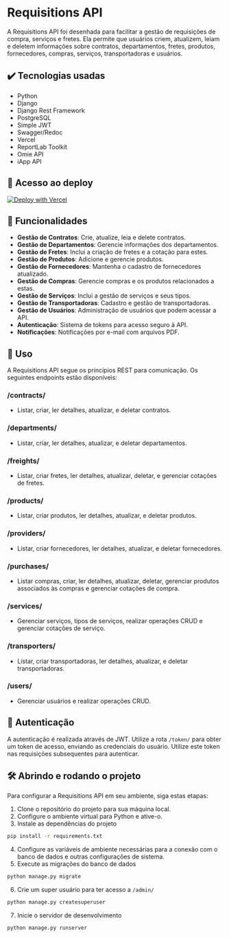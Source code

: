 # Requisitions API

A Requisitions API foi desenhada para facilitar a gestão de requisições de compra, serviços e fretes. Ela permite que usuários criem, atualizem, leiam e deletem informações sobre contratos, departamentos, fretes, produtos, fornecedores, compras, serviços, transportadoras e usuários.

## ✔️ Tecnologias usadas
- Python
- Django
- Django Rest Framework
- PostgreSQL
- Simple JWT
- Swagger/Redoc
- Vercel
- ReportLab Toolkit
- Omie API
- iApp API

## 📁 Acesso ao deploy

[![Deploy with Vercel](https://vercel.com/button)](https://requisitions-api.vercel.app/)

## 🔨 Funcionalidades

- **Gestão de Contratos**: Crie, atualize, leia e delete contratos.
- **Gestão de Departamentos**: Gerencie informações dos departamentos.
- **Gestão de Fretes**: Inclui a criação de fretes e a cotação para estes.
- **Gestão de Produtos**: Adicione e gerencie produtos.
- **Gestão de Fornecedores**: Mantenha o cadastro de fornecedores atualizado.
- **Gestão de Compras**: Gerencie compras e os produtos relacionados a estas.
- **Gestão de Serviços**: Inclui a gestão de serviços e seus tipos.
- **Gestão de Transportadoras**: Cadastro e gestão de transportadoras.
- **Gestão de Usuários**: Administração de usuários que podem acessar a API.
- **Autenticação**: Sistema de tokens para acesso seguro à API.
- **Notificações**: Notificações por e-mail com arquivos PDF.

## 📌 Uso

A Requisitions API segue os princípios REST para comunicação. Os seguintes endpoints estão disponíveis:

### /contracts/
- Listar, criar, ler detalhes, atualizar, e deletar contratos.

### /departments/
- Listar, criar, ler detalhes, atualizar, e deletar departamentos.

### /freights/
- Listar, criar fretes, ler detalhes, atualizar, deletar, e gerenciar cotações de fretes.

### /products/
- Listar, criar produtos, ler detalhes, atualizar, e deletar produtos.

### /providers/
- Listar, criar fornecedores, ler detalhes, atualizar, e deletar fornecedores.

### /purchases/
- Listar compras, criar, ler detalhes, atualizar, deletar, gerenciar produtos associados às compras e gerenciar cotações de compra.

### /services/
- Gerenciar serviços, tipos de serviços, realizar operações CRUD e gerenciar cotações de serviço.

### /transporters/
- Listar, criar transportadoras, ler detalhes, atualizar, e deletar transportadoras.

### /users/
- Gerenciar usuários e realizar operações CRUD.

## 🔐 Autenticação

A autenticação é realizada através de JWT. Utilize a rota `/token/` para obter um token de acesso, enviando as credenciais do usuário. Utilize este token nas requisições subsequentes para autenticar.

## 🛠️ Abrindo e rodando o projeto

Para configurar a Requisitions API em seu ambiente, siga estas etapas:

1. Clone o repositório do projeto para sua máquina local.
2. Configure o ambiente virtual para Python e ative-o.
3. Instale as dependências do projeto
```bash
pip install -r requirements.txt
```
4. Configure as variáveis de ambiente necessárias para a conexão com o banco de dados e outras configurações de sistema.
5. Execute as migrações do banco de dados
```bash
python manage.py migrate
```
6. Crie um super usuário para ter acesso a `/admin/`
```bash
python manage.py createsuperuser
```
7. Inicie o servidor de desenvolvimento
```bash
python manage.py runserver
```
